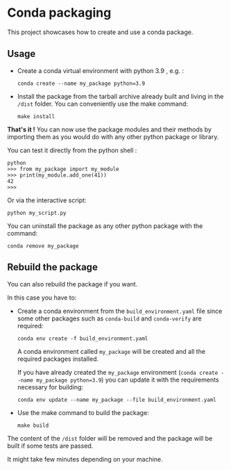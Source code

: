 # Conda packaging
This project showcases how to create and use a conda package.

## Usage

- Create a conda virtual environment with python 3.9 , e.g. :
   ```
   conda create --name my_package python=3.9
   ```

- Install the package from the tarball archive already built and living in the `/dist` folder.
You can conveniently use the make command:
   ```
   make install
   ```

**That's it !** You can now use the package modules and their methods by importing them as you would do with any other python package or library.


You can test it directly from the python shell :
```
python
>>> from my_package import my_module
>>> print(my_module.add_one(41))
42
>>>
```

Or via the interactive script:
```
python my_script.py
```

You can uninstall the package as any other python package with the command:
```
conda remove my_package 
```

## Rebuild the package

You can also rebuild the package if you want.

In this case you have to: 
- Create a conda environment from the `build_environment.yaml` file since some other packages such as `conda-build` and `conda-verify` are required:
   ```
   conda env create -f build_environment.yaml
   ```
   A conda environment called `my_package` will be created and all the required packages installed.


   If you have already created the `my_package` environment (`conda create --name my_package python=3.9`) you can update it with the requirements necessary for building:
   ```
   conda env update --name my_package --file build_environment.yaml
   ```

- Use the make command to build the package:
   ```
   make build
   ```
The content of the `/dist` folder will be removed and the package will be built if some tests are passed.

It might take few minutes depending on your machine.
